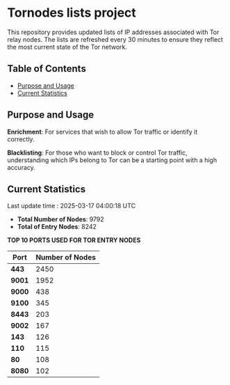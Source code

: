 # Tornodes lists project

This repository provides updated lists of IP addresses associated with Tor relay nodes. The lists are refreshed every 30 minutes to ensure they reflect the most current state of the Tor network.

## Table of Contents

- [Purpose and Usage](#purpose-and-usage)
- [Current Statistics](#current-statistics)


## Purpose and Usage

**Enrichment**: For services that wish to allow Tor traffic or identify it correctly.

**Blacklisting**: For those who want to block or control Tor traffic, understanding which IPs belong to Tor can be a starting point with a high accuracy.

## Current Statistics

Last update time : 2025-03-17 04:00:18 UTC

- **Total Number of Nodes**: 9792
- **Total of Entry Nodes**: 8242

**TOP 10 PORTS USED FOR TOR ENTRY NODES**

| **Port** | **Number of Nodes** |
|------|-----------------|
| **443**   | 2450  |
| **9001**   | 1952  |
| **9000**   | 438  |
| **9100**   | 345  |
| **8443**   | 203  |
| **9002**   | 167  |
| **143**   | 126  |
| **110**   | 115  |
| **80**   | 108  |
| **8080**   | 102  |

